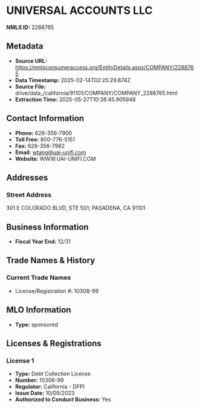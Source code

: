 # UNIVERSAL ACCOUNTS LLC

**NMLS ID:** 2288765

## Metadata
- **Source URL:** https://nmlsconsumeraccess.org/EntityDetails.aspx/COMPANY/2288765
- **Data Timestamp:** 2025-02-14T02:25:29.874Z
- **Source File:** drive/data_/california/91101/COMPANY/COMPANY_2288765.html
- **Extraction Time:** 2025-05-27T10:38:45.905948

## Contact Information
- **Phone:** 626-356-7900
- **Toll Free:** 800-776-5151
- **Fax:** 626-356-7982
- **Email:** wtang@uai-unifi.com
- **Website:** WWW.UAI-UNIFI.COM

## Addresses
### Street Address
301 E COLORADO BLVD, STE 501; PASADENA, CA 91101

## Business Information
- **Fiscal Year End:** 12/31

## Trade Names & History
### Current Trade Names
- License/Registration #: 10308-99

## MLO Information
- **Type:** sponsored

## Licenses & Registrations

### License 1
- **Type:** Debt Collection License
- **Number:** 10308-99
- **Regulator:** California - DFPI
- **Issue Date:** 10/09/2023
- **Authorized to Conduct Business:** Yes

